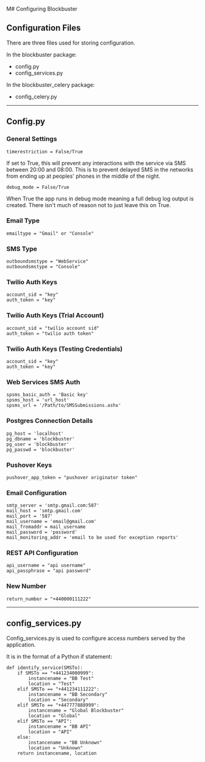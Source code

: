 M# Configuring Blockbuster

## Configuration Files
There are three files used for storing configuration.

In the blockbuster package:

* config.py
* config_services.py

In the blockbuster_celery package:

* config_celery.py

---
## Config.py

### General Settings
	timerestriction = False/True
If set to True, this will prevent any interactions with the service via SMS between 20:00 and 08:00. This is to prevent delayed SMS in the networks from ending up at peoples' phones in the middle of the night.

	debug_mode = False/True
When True the app runs in debug mode meaning a full debug log output is created. There isn't much of reason not to just leave this on True.

### Email Type
	emailtype = "Gmail" or "Console"

### SMS Type
	outboundsmstype = "WebService"
	outboundsmstype = "Console"

### Twilio Auth Keys
	account_sid = "key"
	auth_token = "key"

### Twilio Auth Keys (Trial Account)
	account_sid = "twilio account sid"
	auth_token = "twilio auth token"

### Twilio Auth Keys (Testing Credentials)
	account_sid = "key"
	auth_token = "key"

### Web Services SMS Auth
	spsms_basic_auth = 'Basic key'
	spsms_host = 'url_host'
	spsms_url = '/Path/to/SMSSubmissions.ashx'

### Postgres Connection Details
	pg_host = 'localhost'
	pg_dbname = 'blockbuster'
	pg_user = 'blockbuster'
	pg_passwd = 'blockbuster'

### Pushover Keys
	pushover_app_token = "pushover originator token"

### Email Configuration
    smtp_server = 'smtp.gmail.com:587'
    mail_host = 'smtp.gmail.com'
    mail_port = '587'
    mail_username = 'email@gmail.com'
    mail_fromaddr = mail_username
    mail_password = 'password'
    mail_monitoring_addr = 'email to be used for exception reports'

### REST API Configuration
    api_username = "api username"
    api_passphrase = "api password"

### New Number
    return_number = "+440000111222"

---
## config_services.py
Config_services.py is used to configure access numbers served by the application.

It is in the format of a Python if statement:

```
def identify_service(SMSTo):
    if SMSTo == "+441234000999":
        instancename = "BB Test"
        location = "Test"
    elif SMSTo == "+441234111222":
        instancename = "BB Secondary"
        location = "Secondary"
    elif SMSTo == "+447777888999":
        instancename = "Global Blockbuster"
        location = "Global"
    elif SMSTo == "API":
        instancename = "BB API"
        location = "API"
    else:
        instancename = "BB Unknown"
        location = "Unknown"
    return instancename, location
```
